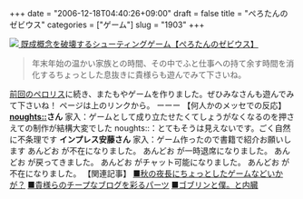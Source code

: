 +++
date = "2006-12-18T04:40:26+09:00"
draft = false
title = "ぺろたんのゼビウス"
categories = ["ゲーム"]
slug = "1903"
+++

<a href="http://picup.omocoro.jp/?eid=108" target="_blank"><img src="http://omocoro.jp/images/top-zebiusu.gif">
既成概念を破壊するシューティングゲーム【ぺろたんのゼビウス】</a>
<blockquote>年末年始の温かい家族との時間、その中でふと仕事への持て余す時間を消化するちょっとした息抜きに貴様らも遊んでみて下さいね。</blockquote>
<a href="http://picup.omocoro.jp/?eid=108" target="_blank">前回のペロリス</a>に続き、またもやゲームを作りました。ぜひみなさんも遊んでみて下さいね！
ページは上のリンクから。
ーーー
【何人かのメッセでの反応】
<b><a href="http://noughts.jp/" target="_blank">noughts::</a>さん</b>
家入：ゲームとして成り立たせたくてしょうがなくなるのを押さえての制作が結構大変でした
noughts::：とてもそうは見えないです。ごく自然に不条理です
<b>インプレス安藤さん</b>
家入：ゲーム作ったので書籍で紹介お願いします
あんどお が不在になりました。
あんどお が一時退席になりました。
あんどお が戻ってきました。
あんどお がチャット可能になりました。
あんどお が不在になりました。
【関連記事】
<a href="http://picup.omocoro.jp/?eid=99" target="_blank">■秋の夜長にちょっとしたゲームなどいかが？</a>
<a href="http://picup.omocoro.jp/?eid=69" target="_blank">■貴様らのチープなブログを彩るパーツ</a>
<a href="http://picup.omocoro.jp/?eid=123" target="_blank">■ゴブリンと僕。と内臓</a>
